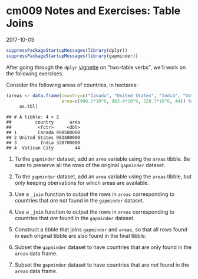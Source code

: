 # cm009 Notes and Exercises: Table Joins
2017-10-03  


```r
suppressPackageStartupMessages(library(dplyr))
suppressPackageStartupMessages(library(gapminder))
```


After going through the `dplyr` [vignette](https://cran.r-project.org/web/packages/dplyr/vignettes/two-table.html) on "two-table verbs", we'll work on the following exercises.


Consider the following areas of countries, in hectares:


```r
(areas <- data.frame(country=c("Canada", "United States", "India", "Vatican City"),
                     area=c(998.5*10^6, 983.4*10^6, 328.7*10^6, 44)) %>% 
     as.tbl)
```

```
## # A tibble: 4 × 2
##         country      area
##          <fctr>     <dbl>
## 1        Canada 998500000
## 2 United States 983400000
## 3         India 328700000
## 4  Vatican City        44
```


1. To the `gapminder` dataset, add an `area` variable using the `areas` tibble. Be sure to preserve all the rows of the original `gapminder` dataset.

2. To the `gapminder` dataset, add an `area` variable using the `areas` tibble, but only keeping obervations for which areas are available. 

3. Use a `_join` function to output the rows in `areas` corresponding to countries that _are not_ found in the `gapminder` dataset. 

4. Use a `_join` function to output the rows in `areas` corresponding to countries that _are_ found in the `gapminder` dataset. 

5. Construct a tibble that joins `gapminder` and `areas`, so that all rows found in each original tibble are also found in the final tibble. 


6. Subset the `gapminder` dataset to have countries that are only found in the `areas` data frame. 


7. Subset the `gapminder` dataset to have countries that are _not_ found in the `areas` data frame. 
